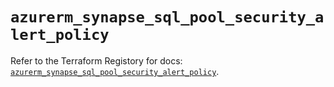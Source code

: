 # `azurerm_synapse_sql_pool_security_alert_policy`

Refer to the Terraform Registory for docs: [`azurerm_synapse_sql_pool_security_alert_policy`](https://registry.terraform.io/providers/hashicorp/azurerm/3.61.0/docs/resources/synapse_sql_pool_security_alert_policy).
